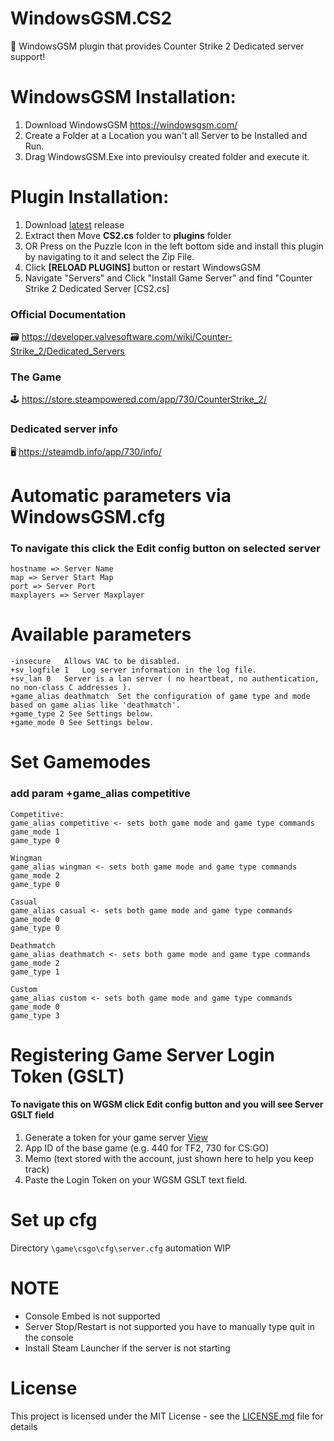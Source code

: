 # WindowsGSM.CS2
🧩 WindowsGSM plugin that provides Counter Strike 2 Dedicated server support!


# WindowsGSM Installation: 
1. Download  WindowsGSM https://windowsgsm.com/ 
2. Create a Folder at a Location you wan't all Server to be Installed and Run.
4. Drag WindowsGSM.Exe into previoulsy created folder and execute it.

# Plugin Installation:
1. Download [latest](https://github.com/ohmcodes/WindowsGSM.CS2/releases/latest) release
2. Extract then Move **CS2.cs** folder to **plugins** folder
3. OR Press on the Puzzle Icon in the left bottom side and install this plugin by navigating to it and select the Zip File.
4. Click **[RELOAD PLUGINS]** button or restart WindowsGSM
5. Navigate "Servers" and Click "Install Game Server" and find "Counter Strike 2 Dedicated Server [CS2.cs]

### Official Documentation
🗃️ https://developer.valvesoftware.com/wiki/Counter-Strike_2/Dedicated_Servers

### The Game
🕹️ https://store.steampowered.com/app/730/CounterStrike_2/

### Dedicated server info
🖥️ https://steamdb.info/app/730/info/

# Automatic parameters via WindowsGSM.cfg
### To navigate this click the Edit config button on selected server
```
hostname => Server Name
map => Server Start Map
port => Server Port
maxplayers => Server Maxplayer
```

# Available parameters
```
-insecure	Allows VAC to be disabled.
+sv_logfile 1	Log server information in the log file.
+sv_lan 0	Server is a lan server ( no heartbeat, no authentication, no non-class C addresses ).
+game_alias deathmatch	Set the configuration of game type and mode based on game alias like 'deathmatch'.
+game_type 2 See Settings below.
+game_mode 0 See Settings below.
```

# Set Gamemodes
### add param +game_alias competitive
```
Competitive:
game_alias competitive <- sets both game mode and game type commands
game_mode 1
game_type 0

Wingman
game_alias wingman <- sets both game mode and game type commands
game_mode 2
game_type 0

Casual
game_alias casual <- sets both game mode and game type commands
game_mode 0
game_type 0

Deathmatch
game_alias deathmatch <- sets both game mode and game type commands
game_mode 2
game_type 1

Custom
game_alias custom <- sets both game mode and game type commands
game_mode 0
game_type 3
```

# Registering Game Server Login Token (GSLT)
#### To navigate this on WGSM click Edit config button and you will see Server GSLT field

1. Generate a token for your game server [View](http://steamcommunity.com/dev/managegameservers) 
2. App ID of the base game (e.g. 440 for TF2, 730 for CS:GO)
3. Memo (text stored with the account, just shown here to help you keep track)
4. Paste the Login Token on your WGSM GSLT text field.


# Set up cfg
Directory ``` \game\csgo\cfg\server.cfg ```
automation WIP

# NOTE
- Console Embed is not supported
- Server Stop/Restart is not supported you have to manually type quit in the console
- Install Steam Launcher if the server is not starting

# License
This project is licensed under the MIT License - see the <a href="https://github.com/ohmcodes/WindowsGSM.CS2/blob/main/LICENSE">LICENSE.md</a> file for details

